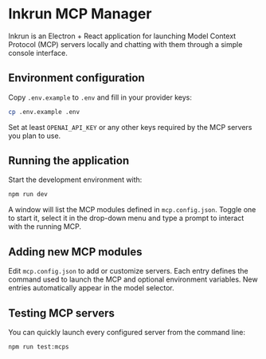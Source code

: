 # Inkrun MCP Manager

Inkrun is an Electron + React application for launching Model Context Protocol (MCP) servers locally and chatting with them through a simple console interface.

## Environment configuration

Copy `.env.example` to `.env` and fill in your provider keys:

```bash
cp .env.example .env
```

Set at least `OPENAI_API_KEY` or any other keys required by the MCP servers you plan to use.

## Running the application

Start the development environment with:

```bash
npm run dev
```

A window will list the MCP modules defined in `mcp.config.json`. Toggle one to start it, select it in the drop-down menu and type a prompt to interact with the running MCP.

## Adding new MCP modules

Edit `mcp.config.json` to add or customize servers. Each entry defines the command used to launch the MCP and optional environment variables. New entries automatically appear in the model selector.

## Testing MCP servers

You can quickly launch every configured server from the command line:

```bash
npm run test:mcps
```
